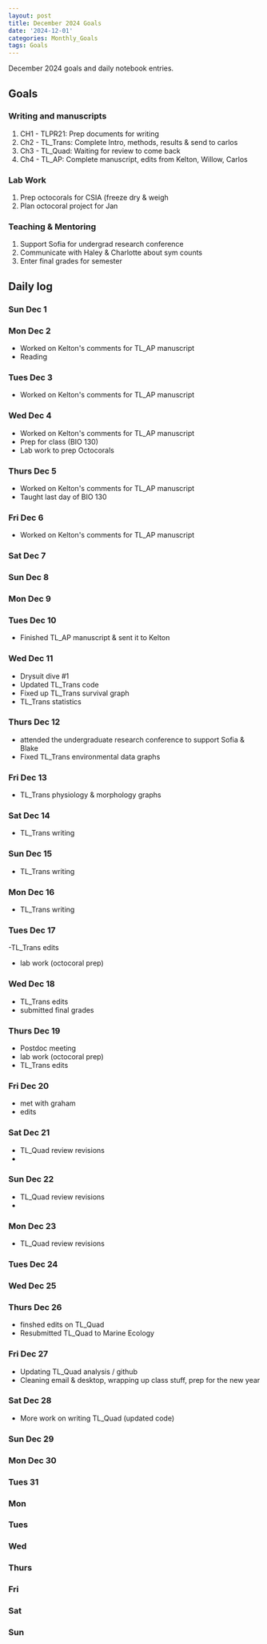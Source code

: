 ```yaml
---
layout: post
title: December 2024 Goals
date: '2024-12-01'
categories: Monthly_Goals
tags: Goals
---
```


December 2024 goals and daily notebook entries.

## Goals  

### Writing and manuscripts 

1. CH1 - TLPR21: Prep documents for writing 
2. Ch2 - TL_Trans: Complete Intro, methods, results & send to carlos
3. Ch3 - TL_Quad: Waiting for review to come back 
4. Ch4 - TL_AP: Complete manuscript, edits from Kelton, Willow, Carlos

### Lab Work 

1. Prep octocorals for CSIA (freeze dry & weigh
2. Plan octocoral project for Jan

### Teaching & Mentoring 

1. Support Sofia for undergrad research conference
2. Communicate with Haley & Charlotte about sym counts 
3. Enter final grades for semester 

## Daily log 

### Sun Dec 1 

### Mon Dec 2
- Worked on Kelton's comments for TL_AP manuscript
- Reading

### Tues Dec 3 
- Worked on Kelton's comments for TL_AP manuscript
  
### Wed Dec 4
- Worked on Kelton's comments for TL_AP manuscript
- Prep for class (BIO 130)
- Lab work to prep Octocorals
  
### Thurs Dec 5
- Worked on Kelton's comments for TL_AP manuscript
- Taught last day of BIO 130
  
### Fri Dec 6
- Worked on Kelton's comments for TL_AP manuscript

### Sat Dec 7 

### Sun Dec 8 

### Mon Dec 9

### Tues Dec 10 
- Finished TL_AP manuscript & sent it to Kelton

### Wed Dec 11
- Drysuit dive #1
- Updated TL_Trans code
- Fixed up TL_Trans survival graph
- TL_Trans statistics

### Thurs Dec 12 
- attended the undergraduate research conference to support Sofia & Blake
- Fixed TL_Trans environmental data graphs
  
### Fri Dec 13
- TL_Trans physiology & morphology graphs
  
### Sat Dec 14 
- TL_Trans writing 

### Sun Dec 15
- TL_Trans writing 

### Mon Dec 16 
- TL_Trans writing 

### Tues Dec 17
-TL_Trans edits 
- lab work (octocoral prep) 

### Wed Dec 18
- TL_Trans edits
- submitted final grades 

### Thurs Dec 19
- Postdoc meeting
- lab work (octocoral prep) 
- TL_Trans edits 

### Fri Dec 20
- met with graham
- edits 

### Sat Dec 21
- TL_Quad review revisions
- 
### Sun Dec 22
- TL_Quad review revisions
- 
### Mon Dec 23
- TL_Quad review revisions 

### Tues Dec 24

### Wed Dec 25

### Thurs Dec 26
- finshed edits on TL_Quad
- Resubmitted TL_Quad to Marine Ecology 

### Fri Dec 27 
- Updating TL_Quad analysis / github
- Cleaning email & desktop, wrapping up class stuff, prep for the new year 

### Sat Dec 28
- More work on writing TL_Quad (updated code) 

### Sun Dec 29

### Mon Dec 30

### Tues 31

### Mon 
### Tues
### Wed
### Thurs
### Fri
### Sat
### Sun 
